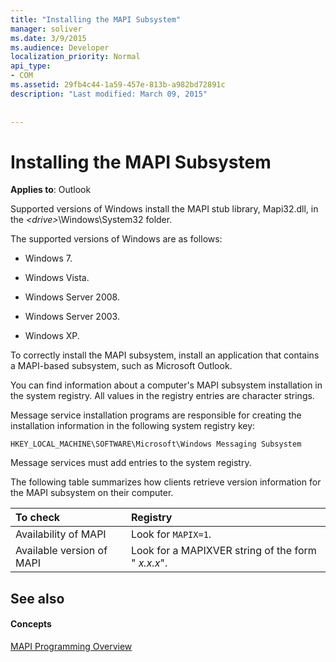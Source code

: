```yaml
---
title: "Installing the MAPI Subsystem"
manager: soliver
ms.date: 3/9/2015
ms.audience: Developer
localization_priority: Normal
api_type:
- COM
ms.assetid: 29fb4c44-1a59-457e-813b-a982bd72891c
description: "Last modified: March 09, 2015"
 
 
---
```


# Installing the MAPI Subsystem

  
  
**Applies to**: Outlook 
  
Supported versions of Windows install the MAPI stub library, Mapi32.dll, in the  _\<drive\>_\Windows\System32 folder. 
  
The supported versions of Windows are as follows:
  
- Windows 7.
    
- Windows Vista.
    
- Windows Server 2008.
    
- Windows Server 2003.
    
- Windows XP.
    
To correctly install the MAPI subsystem, install an application that contains a MAPI-based subsystem, such as Microsoft Outlook.
  
You can find information about a computer's MAPI subsystem installation in the system registry. All values in the registry entries are character strings. 
  
Message service installation programs are responsible for creating the installation information in the following system registry key: 
  
 `HKEY_LOCAL_MACHINE\SOFTWARE\Microsoft\Windows Messaging Subsystem`
  
Message services must add entries to the system registry. 
  
The following table summarizes how clients retrieve version information for the MAPI subsystem on their computer.
  
|**To check**|**Registry**|
|:-----|:-----|
|Availability of MAPI  <br/> |Look for  `MAPIX=1`.  <br/> |
|Available version of MAPI  <br/> |Look for a MAPIXVER string of the form " _x.x.x_".  <br/> |
   
## See also

#### Concepts

[MAPI Programming Overview](mapi-programming-overview.md)

